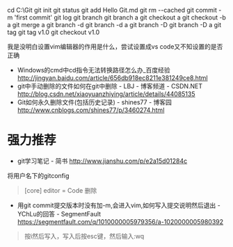 cd C:\Git
git	init
git status
git	add Hello Git.md
git	rm	--cached
git	commit	-m	'first	commit'
git	log
git	branch
git	branch	a
git	checkout	a
git	checkout	-b	a
git	merge	a
git	branch	-d
git	branch	-d	a
git	branch	-D
git	branch	-D	a
git	tag
git	tag	v1.0
git	checkout	v1.0

我是没明白设置vim编辑器的作用是什么，尝试设置成vs code又不知设置的是否正确

- Windows的cmd中cd指令无法转换路径怎么办_百度经验 http://jingyan.baidu.com/article/656db918ec8211e381249ce8.html
- git中手动删除的文件如何在git中删除 - LBJ - 博客频道 - CSDN.NET http://blog.csdn.net/xiaoyuanzhiying/article/details/44085135
- Git如何永久删除文件(包括历史记录) - shines77 - 博客园 http://www.cnblogs.com/shines77/p/3460274.html
# 强力推荐
- git学习笔记 - 简书 http://www.jianshu.com/p/e2a15d01284c

将用户名下的gitconfig
>[core]
>	editor = Code
删除

- 用git commit提交版本时没有加-m,会进入vim,如何写入提交说明然后退出 - YChLu的回答 - SegmentFault https://segmentfault.com/q/1010000005979356/a-1020000005980392
>按i然后写入，写入后按esc键，然后输入:wq